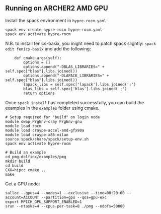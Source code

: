 
## Running on ARCHER2 AMD GPU

Install the spack environment in `hypre-rocm.yaml`

```
spack env create hypre-rocm hypre-rocm.yaml
spack env activate hypre-rocm
```

N.B. to install fenics-basix, you might need to patch spack slightly:
`spack edit fenics-basix` and add the following:

```
    def cmake_args(self):
        options = []
        options.append("-DBLAS_LIBRARIES=" + self.spec["blas"].libs.joined())
        options.append("-DLAPACK_LIBRARIES=" + self.spec["blas"].libs.joined())
        lapack_libs = self.spec['lapack'].libs.joined(';')
        blas_libs = self.spec['blas'].libs.joined(';')
        return options
```

Once `spack install` has completed successfully, you can build the examples in the `examples` folder using cmake.

```
# Setup required for "build" on login node
module swap PrgEnv-cray PrgEnv-gnu
module load rocm
module load craype-accel-amd-gfx90a
module load craype-x86-milan
source spack/share/spack/setup-env.sh
spack env activate hypre-rocm

# Build an example
cd pmg-dolfinx/examples/pmg
mkdir build
cd build
CXX=hipcc cmake ..
make
```

Get a GPU node:

```
salloc --gpus=4 --nodes=1 --exclusive --time=00:20:00 --account=ACCOUNT --partition=gpu --qos=gpu-exc
export MPICH_GPU_SUPPORT_ENABLED=1
srun --ntasks=4 --cpus-per-task=8 ./pmg --ndofs=50000
```
